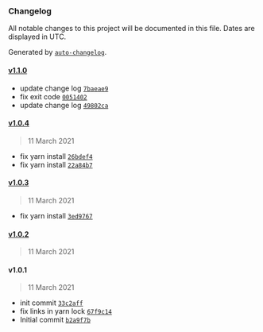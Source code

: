 ### Changelog

All notable changes to this project will be documented in this file. Dates are displayed in UTC.

Generated by [`auto-changelog`](https://github.com/CookPete/auto-changelog).

#### [v1.1.0](https://github.com/idok/typescript-teamcity/compare/v1.0.4...v1.1.0)

- update change log [`7baeae9`](https://github.com/idok/typescript-teamcity/commit/7baeae9fa9dbf08af43a410b554ebc9b924bb6f6)
- fix exit code [`0051402`](https://github.com/idok/typescript-teamcity/commit/0051402d70bd218a7e2df47a747d791c81d9b430)
- update change log [`49802ca`](https://github.com/idok/typescript-teamcity/commit/49802ca085354e9ad500e8d2e43ddf49c28e08d4)

#### [v1.0.4](https://github.com/idok/typescript-teamcity/compare/v1.0.3...v1.0.4)

> 11 March 2021

- fix yarn install [`26bdef4`](https://github.com/idok/typescript-teamcity/commit/26bdef4e859db5f6bc05f289f5bbbfd675f8b48f)
- fix yarn install [`22a84b7`](https://github.com/idok/typescript-teamcity/commit/22a84b73934c4d3d525a87cd80d8c5645da6eab4)

#### [v1.0.3](https://github.com/idok/typescript-teamcity/compare/v1.0.2...v1.0.3)

> 11 March 2021

- fix yarn install [`3ed9767`](https://github.com/idok/typescript-teamcity/commit/3ed97671cc25836321887a7d3723c87ff93087a7)

#### [v1.0.2](https://github.com/idok/typescript-teamcity/compare/v1.0.1...v1.0.2)

> 11 March 2021

#### v1.0.1

> 11 March 2021

- init commit [`33c2aff`](https://github.com/idok/typescript-teamcity/commit/33c2affcc17237f9d86cc1336c0bc7cfddd1b8c0)
- fix links in yarn lock [`67f9c14`](https://github.com/idok/typescript-teamcity/commit/67f9c14dd4dfefefc8c8696dcd3c0b66211d8815)
- Initial commit [`b2a9f7b`](https://github.com/idok/typescript-teamcity/commit/b2a9f7b0afc9e4b2861d111b5bd9061d5f6c47a9)
